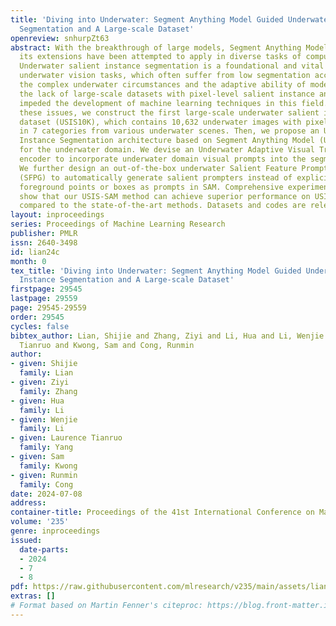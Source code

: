 ```yaml
---
title: 'Diving into Underwater: Segment Anything Model Guided Underwater Salient Instance
  Segmentation and A Large-scale Dataset'
openreview: snhurpZt63
abstract: With the breakthrough of large models, Segment Anything Model (SAM) and
  its extensions have been attempted to apply in diverse tasks of computer vision.
  Underwater salient instance segmentation is a foundational and vital step for various
  underwater vision tasks, which often suffer from low segmentation accuracy due to
  the complex underwater circumstances and the adaptive ability of models. Moreover,
  the lack of large-scale datasets with pixel-level salient instance annotations has
  impeded the development of machine learning techniques in this field. To address
  these issues, we construct the first large-scale underwater salient instance segmentation
  dataset (USIS10K), which contains 10,632 underwater images with pixel-level annotations
  in 7 categories from various underwater scenes. Then, we propose an Underwater Salient
  Instance Segmentation architecture based on Segment Anything Model (USIS-SAM) specifically
  for the underwater domain. We devise an Underwater Adaptive Visual Transformer (UA-ViT)
  encoder to incorporate underwater domain visual prompts into the segmentation network.
  We further design an out-of-the-box underwater Salient Feature Prompter Generator
  (SFPG) to automatically generate salient prompters instead of explicitly providing
  foreground points or boxes as prompts in SAM. Comprehensive experimental results
  show that our USIS-SAM method can achieve superior performance on USIS10K datasets
  compared to the state-of-the-art methods. Datasets and codes are released on https://github.com/LiamLian0727/USIS10K.
layout: inproceedings
series: Proceedings of Machine Learning Research
publisher: PMLR
issn: 2640-3498
id: lian24c
month: 0
tex_title: 'Diving into Underwater: Segment Anything Model Guided Underwater Salient
  Instance Segmentation and A Large-scale Dataset'
firstpage: 29545
lastpage: 29559
page: 29545-29559
order: 29545
cycles: false
bibtex_author: Lian, Shijie and Zhang, Ziyi and Li, Hua and Li, Wenjie and Yang, Laurence
  Tianruo and Kwong, Sam and Cong, Runmin
author:
- given: Shijie
  family: Lian
- given: Ziyi
  family: Zhang
- given: Hua
  family: Li
- given: Wenjie
  family: Li
- given: Laurence Tianruo
  family: Yang
- given: Sam
  family: Kwong
- given: Runmin
  family: Cong
date: 2024-07-08
address:
container-title: Proceedings of the 41st International Conference on Machine Learning
volume: '235'
genre: inproceedings
issued:
  date-parts:
  - 2024
  - 7
  - 8
pdf: https://raw.githubusercontent.com/mlresearch/v235/main/assets/lian24c/lian24c.pdf
extras: []
# Format based on Martin Fenner's citeproc: https://blog.front-matter.io/posts/citeproc-yaml-for-bibliographies/
---
```

